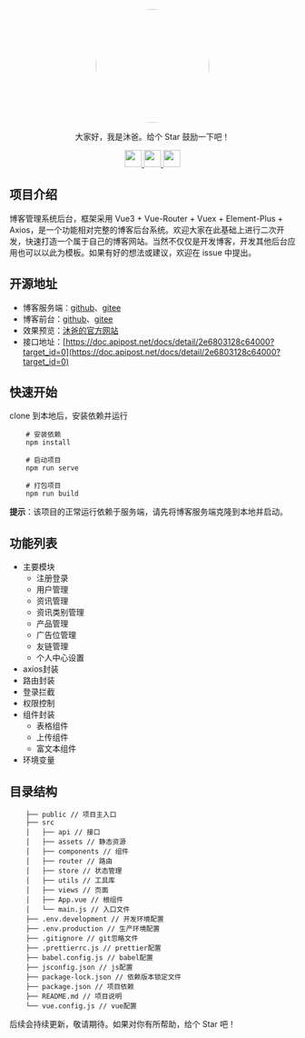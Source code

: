 <p align="center">
    <img width="200px" src="https://s21.ax1x.com/2024/07/16/pkIr1Bj.jpg" style="border-radius:50%;" />
</p>

<p align="center">
  大家好，我是沐爸。给个 Star 鼓励一下吧！
</p>
</p>

<p align="center">
  <a href="https://gitee.com/ismuba/projects">
    <img height="30px" src="https://s21.ax1x.com/2024/07/16/pkIsWiq.png" />
  </a>
  <a href="https://www.zhihu.com/people/mu-ba-38-69">
    <img height="30px" src="https://s21.ax1x.com/2024/07/16/pkIsUII.jpg" />
  </a>
  <a href="https://blog.csdn.net/m0_37943716">
    <img height="30px" src="https://s21.ax1x.com/2024/07/16/pkIsGse.jpg" />
  </a>
</p>

## 项目介绍

博客管理系统后台，框架采用 Vue3 + Vue-Router + Vuex + Element-Plus + Axios，是一个功能相对完整的博客后台系统。欢迎大家在此基础上进行二次开发，快速打造一个属于自己的博客网站。当然不仅仅是开发博客，开发其他后台应用也可以以此为模板。如果有好的想法或建议，欢迎在 issue 中提出。

## 开源地址

- 博客服务端：[github](https://github.com/ismuba/blog-express.git)、[gitee](https://gitee.com/ismuba/blog-express.git)
- 博客前台：[github](https://github.com/ismuba/blog-web.git)、[gitee](https://gitee.com/ismuba/blog-web.git)
- 效果预览：[沐爸的官方网站](http://blog.muba888.cn/#/home)
- 接口地址：[https://doc.apipost.net/docs/detail/2e6803128c64000?target_id=0](https://doc.apipost.net/docs/detail/2e6803128c64000?target_id=0)

## 快速开始

clone 到本地后，安装依赖并运行

```
    # 安装依赖
    npm install

    # 启动项目
    npm run serve

    # 打包项目
    npm run build
```

**提示**：该项目的正常运行依赖于服务端，请先将博客服务端克隆到本地并启动。

## 功能列表

- 主要模块
  - 注册登录
  - 用户管理
  - 资讯管理
  - 资讯类别管理
  - 产品管理
  - 广告位管理
  - 友链管理
  - 个人中心设置
- axios封装
- 路由封装
- 登录拦截
- 权限控制
- 组件封装
  - 表格组件
  - 上传组件
  - 富文本组件
- 环境变量

## 目录结构

```
    ├── public // 项目主入口
    ├── src
    │   ├── api // 接口
    │   ├── assets // 静态资源
    │   ├── components // 组件
    │   ├── router // 路由
    │   ├── store // 状态管理
    │   ├── utils // 工具库
    │   ├── views // 页面
    │   ├── App.vue // 根组件
    │   └── main.js // 入口文件
    ├── .env.development // 开发环境配置
    ├── .env.production // 生产环境配置
    ├── .gitignore // git忽略文件
    ├── .prettierrc.js // prettier配置
    ├── babel.config.js // babel配置
    ├── jsconfig.json // js配置
    ├── package-lock.json // 依赖版本锁定文件
    ├── package.json // 项目依赖
    ├── README.md // 项目说明
    └── vue.config.js // vue配置
```

后续会持续更新，敬请期待。如果对你有所帮助，给个 Star 吧！

